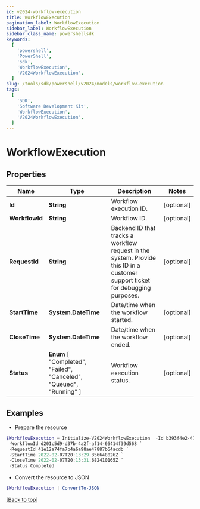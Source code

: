 ```yaml
---
id: v2024-workflow-execution
title: WorkflowExecution
pagination_label: WorkflowExecution
sidebar_label: WorkflowExecution
sidebar_class_name: powershellsdk
keywords:
  [
    'powershell',
    'PowerShell',
    'sdk',
    'WorkflowExecution',
    'V2024WorkflowExecution',
  ]
slug: /tools/sdk/powershell/v2024/models/workflow-execution
tags:
  [
    'SDK',
    'Software Development Kit',
    'WorkflowExecution',
    'V2024WorkflowExecution',
  ]
---
```


# WorkflowExecution

## Properties

| Name | Type | Description | Notes |
| --- | --- | --- | --- |
| **Id** | **String** | Workflow execution ID. | [optional] |
| **WorkflowId** | **String** | Workflow ID. | [optional] |
| **RequestId** | **String** | Backend ID that tracks a workflow request in the system. Provide this ID in a customer support ticket for debugging purposes. | [optional] |
| **StartTime** | **System.DateTime** | Date/time when the workflow started. | [optional] |
| **CloseTime** | **System.DateTime** | Date/time when the workflow ended. | [optional] |
| **Status** | **Enum** [ "Completed", "Failed", "Canceled", "Queued", "Running" ] | Workflow execution status. | [optional] |

## Examples

- Prepare the resource

```powershell
$WorkflowExecution = Initialize-V2024WorkflowExecution  -Id b393f4e2-4785-4d7f-ab27-3a6b8ded4c81 `
 -WorkflowId d201c5d9-d37b-4a2f-af14-66414f39d568 `
 -RequestId 41e12a74fa7b4a6a98ae47887b64acdb `
 -StartTime 2022-02-07T20:13:29.356648026Z `
 -CloseTime 2022-02-07T20:13:31.682410165Z `
 -Status Completed
```

- Convert the resource to JSON

```powershell
$WorkflowExecution | ConvertTo-JSON
```

[[Back to top]](#)
